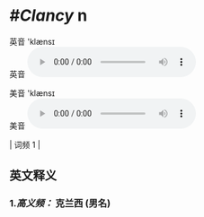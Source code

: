 # ***\#Clancy*** n
英音 'klænsɪ  
英音
<audio src="./media/Clancy-B.aac" controls="controls"></audio>

美音 'klænsɪ  
美音
<audio src="./media/Clancy.aac" controls="controls"></audio>



| 词频 1 |  

英文释义
---
### 1.*高义频：* **克兰西 (男名)**  


